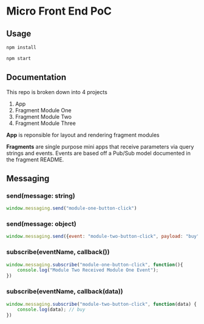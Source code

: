# Micro Front End PoC

## Usage

```sh
npm install
```

```sh
npm start
```

## Documentation

This repo is broken down into 4 projects
1. App
2. Fragment Module One
3. Fragment Module Two
4. Fragment Module Three

**App** is reponsible for layout and rendering fragment modules

**Fragments** are single purpose mini apps that receive parameters via query strings and events. Events are based off a Pub/Sub model documented in the fragment README.

## Messaging

### send(message: string)
```js
window.messaging.send("module-one-button-click")
```

### send(message: object)
```js
window.messaging.send({event: "module-two-button-click", payload: "buy"})
```

### subscribe(eventName, callback())
```js
window.messaging.subscribe("module-one-button-click", function(){
    console.log("Module Two Received Module One Event");
})
```

### subscribe(eventName, callback(data))
```js
window.messaging.subscribe("module-two-button-click", function(data) {
    console.log(data); // buy
})
```
